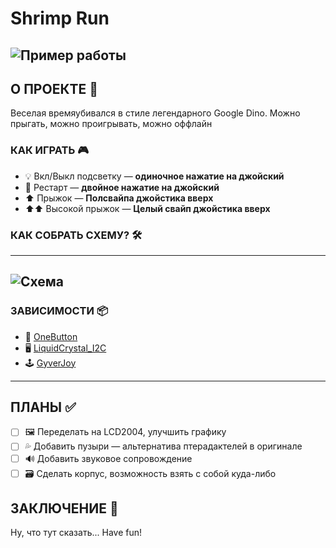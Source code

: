 # Shrimp Run

![Пример работы](https://github.com/user-attachments/assets/0bf552fb-6338-403e-bc10-594b6acae78c)
---
## О ПРОЕКТЕ 🦐
Веселая времяубивался в стиле легендарного Google Dino. Можно прыгать, можно проигрывать, можно оффлайн
### КАК ИГРАТЬ 🎮
- 💡 Вкл/Выкл подсветку — **одиночное нажатие на джойский**
- 🔄 Рестарт — **двойное нажатие на джойский**
- ⬆️ Прыжок — **Полсвайпа джойстика вверх**
- ⬆️⬆️ Высокой прыжок — **Целый свайп джойстика вверх**
### КАК СОБРАТЬ СХЕМУ? 🛠️
---
![Схема](https://github.com/user-attachments/assets/ee01e12c-bd8f-431a-a726-4eb12cf998fc)
---
### ЗАВИСИМОСТИ 📦
- 🔘 [OneButton](https://github.com/mathertel/OneButton)
- 🖥️ [LiquidCrystal_I2C](https://github.com/johnrickman/LiquidCrystal_I2C)
- 🕹️ [GyverJoy](https://github.com/GyverLibs/GyverJoy)
---
## ПЛАНЫ ✅
- [ ] 🖼️ Переделать на LCD2004, улучшить графику
- [ ] 💦 Добавить пузыри — альтернатива птерадактелей в оригинале
- [ ] 🔊 Добавить звуковое сопровождение
- [ ] 🗃️ Сделать корпус, возможность взять с собой куда-либо
## ЗАКЛЮЧЕНИЕ 💯
Ну, что тут сказать... Have fun!
